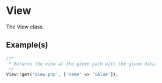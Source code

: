 # View

The View class.

## Example(s)

```php
/**
 * Returns the view at the given path with the given data.
 */
View::get('View.php', ['name' => 'value']);
```
